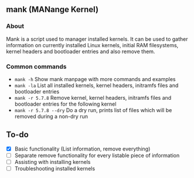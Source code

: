 ## mank (MANange Kernel)
### About
Mank is a script used to manager installed kernels. It can be used to gather information on currently installed Linux kernels, initial RAM filesystems, kernel headers and bootloader entries and also remove them. 

### Common commands
* `mank -h` Show mank manpage with more commands and examples
* `mank -la` List all installed kernels, kernel headers, initramfs files and bootloader entries
* `mank -r 5.7.8` Remove kernel, kernel headers, initramfs files and bootloader entries for the following kernel
* `mank -r 5.7.8 --dry` Do a dry run, prints list of files which will be removed during a non-dry run

## To-do
- [x] Basic functionality (List information, remove everything)
- [ ] Separate remove functionality for every listable piece of information
- [ ] Assisting with installing kernels
- [ ] Troubleshooting installed kernels  